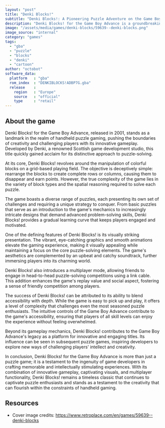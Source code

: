 ```yaml
---
layout: "post"
title: "Denki Blocks!"
subtitle: "Denki Blocks!: A Pioneering Puzzle Adventure on the Game Boy Advance"
description: "Denki Blocks! for the Game Boy Advance is a groundbreaking puzzle game that challenges players with a unique blend of spatial reasoning and strategic thinking, offering a visually engaging and intellectually stimulating gaming experience."
image: "/assets/media/games/denki-blocks/59639--denki-blocks.png"
image_source: "internal"
category: "games"
tags:
  - "gba"
  - "puzzle"
  - "blocks"
  - "denki"
  - "cartoon"
author: "octobot"
software_data:
  platform   : "gba"
  rom_index  : "DENKIBLOCKS!ADBP7G.gba"
  release    :
    region   : "Europe"
    source   : "official"
    type     : "retail"
---
```


## About the game

Denki Blocks! for the Game Boy Advance, released in 2001, stands as a landmark in the realm of handheld puzzle gaming, pushing the boundaries of creativity and challenging players with its innovative gameplay. Developed by Denki, a renowned Scottish game development studio, this title quickly gained acclaim for its distinctive approach to puzzle-solving.

At its core, Denki Blocks! revolves around the manipulation of colorful blocks on a grid-based playing field. The objective is deceptively simple: rearrange the blocks to create complete rows or columns, causing them to disappear and earn points. However, the true complexity of the game lies in the variety of block types and the spatial reasoning required to solve each puzzle.

The game boasts a diverse range of puzzles, each presenting its own set of challenges and requiring a unique strategy to conquer. From basic puzzles that serve as an introduction to the game's mechanics to increasingly intricate designs that demand advanced problem-solving skills, Denki Blocks! provides a gradual learning curve that keeps players engaged and motivated.

One of the defining features of Denki Blocks! is its visually striking presentation. The vibrant, eye-catching graphics and smooth animations elevate the gaming experience, making it visually appealing while maintaining a focus on the core puzzle-solving elements. The game's aesthetics are complemented by an upbeat and catchy soundtrack, further immersing players into its charming world.

Denki Blocks! also introduces a multiplayer mode, allowing friends to engage in head-to-head puzzle-solving competitions using a link cable. This addition enhances the game's replay value and social aspect, fostering a sense of friendly competition among players.

The success of Denki Blocks! can be attributed to its ability to blend accessibility with depth. While the game is easy to pick up and play, it offers a level of complexity that challenges even the most seasoned puzzle enthusiasts. The intuitive controls of the Game Boy Advance contribute to the game's accessibility, ensuring that players of all skill levels can enjoy the experience without feeling overwhelmed.

Beyond its gameplay mechanics, Denki Blocks! contributes to the Game Boy Advance's legacy as a platform for innovative and engaging titles. Its influence can be seen in subsequent puzzle games, inspiring developers to explore new ways of challenging players' intellect and creativity.

In conclusion, Denki Blocks! for the Game Boy Advance is more than just a puzzle game; it is a testament to the ingenuity of game developers in crafting memorable and intellectually stimulating experiences. With its combination of innovative gameplay, captivating visuals, and multiplayer functionality, Denki Blocks! remains a timeless classic that continues to captivate puzzle enthusiasts and stands as a testament to the creativity that can flourish within the constraints of handheld gaming.

## Resources

* Cover image credits: <https://www.retroplace.com/en/games/59639--denki-blocks>

